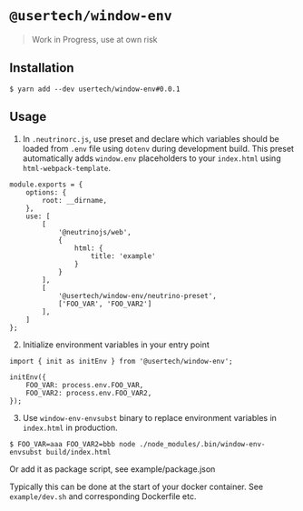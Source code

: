 # `@usertech/window-env`

> Work in Progress, use at own risk

## Installation

```
$ yarn add --dev usertech/window-env#0.0.1
```

## Usage

1. In `.neutrinorc.js`, use preset and declare which variables should be loaded from `.env` file using `dotenv` during development build.
This preset automatically adds `window.env` placeholders to your `index.html` using `html-webpack-template`.

```
module.exports = {
	options: {
		root: __dirname,
	},
	use: [
		[
			'@neutrinojs/web',
			{
				html: {
					title: 'example'
				}
			}
		],
		[
			'@usertech/window-env/neutrino-preset',
			['FOO_VAR', 'FOO_VAR2']
		],
	]
};
```

2. Initialize environment variables in your entry point

```
import { init as initEnv } from '@usertech/window-env';

initEnv({
	FOO_VAR: process.env.FOO_VAR,
	FOO_VAR2: process.env.FOO_VAR2,
});
```

3. Use `window-env-envsubst` binary to replace environment variables in `index.html` in production.

```
$ FOO_VAR=aaa FOO_VAR2=bbb node ./node_modules/.bin/window-env-envsubst build/index.html
```

Or add it as package script, see example/package.json

Typically this can be done at the start of your docker container. See `example/dev.sh` and corresponding Dockerfile etc.
